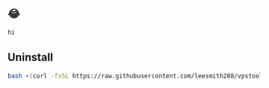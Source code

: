 ## 😂

```bash
hi
```

## Uninstall

```sh
bash <(curl -fsSL https://raw.githubusercontent.com/leesmith288/vpstools/main/uninstall-vpstools.sh)
```
